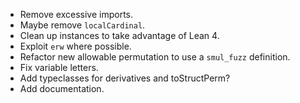 - Remove excessive imports.
- Maybe remove `localCardinal`.
- Clean up instances to take advantage of Lean 4.
- Exploit `erw` where possible.
- Refactor new allowable permutation to use a `smul_fuzz` definition.
- Fix variable letters.
- Add typeclasses for derivatives and toStructPerm?
- Add documentation.
